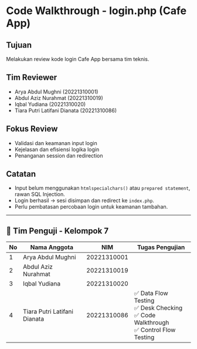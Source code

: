 # Code Walkthrough - login.php (Cafe App)

## Tujuan  
Melakukan review kode login Cafe App bersama tim teknis.

## Tim Reviewer  
- Arya Abdul Mughni (20221310001)  
- Abdul Aziz Nurahmat (20221310019)  
- Iqbal Yudiana (20221310020)  
- Tiara Putri Latifani Dianata (20221310086)  

## Fokus Review  
- Validasi dan keamanan input login  
- Kejelasan dan efisiensi logika login  
- Penanganan session dan redirection  

## Catatan  
- Input belum menggunakan `htmlspecialchars()` atau `prepared statement`, rawan SQL Injection.  
- Login berhasil → sesi disimpan dan redirect ke `index.php`.  
- Perlu pembatasan percobaan login untuk keamanan tambahan.  

---

## 👥 Tim Penguji - Kelompok 7  

| No | Nama Anggota                 | NIM         | Tugas Pengujian                                                                        |
|----|-----------------------------|-------------|----------------------------------------------------------------------------------------|
| 1  | Arya Abdul Mughni            | 20221310001 |                                                                                        |
| 2  | Abdul Aziz Nurahmat          | 20221310019 |                                                                                        |
| 3  | Iqbal Yudiana               | 20221310020 |                                                                                        |
| 4  | Tiara Putri Latifani Dianata | 20221310086 | ✅ Data Flow Testing<br>✅ Desk Checking<br>✅ Code Walkthrough<br>✅ Control Flow Testing |
